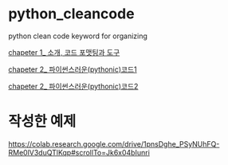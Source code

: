 # python_cleancode
python clean code keyword for organizing


[chapeter 1_ 소개, 코드 포맷팅과 도구](https://github.com/KoGaYoung/python_cleancode/blob/main/Capter_1.md "1장")

[chapeter 2_ 파이썬스러운(pythonic)코드1](https://github.com/KoGaYoung/python_cleancode/blob/main/Capter_2_1.md)


[chapeter 2_ 파이썬스러운(pythonic)코드2](https://github.com/KoGaYoung/python_cleancode/blob/main/Capter_2_2.md)

# 작성한 예제
https://colab.research.google.com/drive/1pnsDghe_PSyNUhFQ-RMe0lV3duQTlKqp#scrollTo=Jk6x04bIunri
